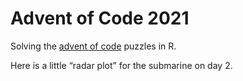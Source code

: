 Advent of Code 2021
================

Solving the [advent of code](https://adventofcode.com/) puzzles in R.

Here is a little “radar plot” for the submarine on day 2.
